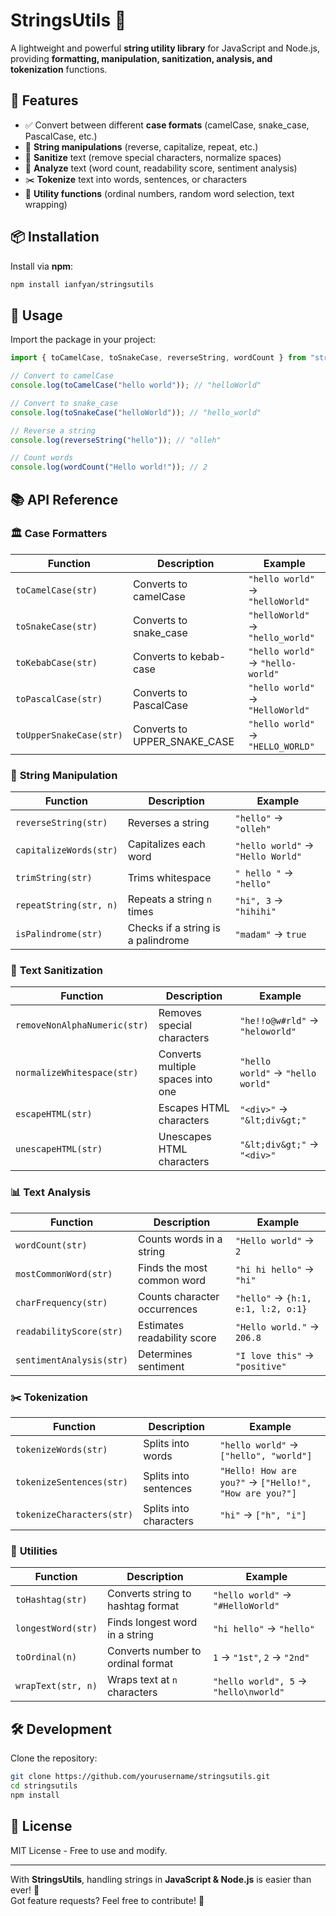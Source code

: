 # StringsUtils 📝

A lightweight and powerful **string utility library** for JavaScript and Node.js, providing **formatting, manipulation, sanitization, analysis, and tokenization** functions.

## 🚀 Features
- ✅ Convert between different **case formats** (camelCase, snake_case, PascalCase, etc.)
- 🔄 **String manipulations** (reverse, capitalize, repeat, etc.)
- 🧺 **Sanitize** text (remove special characters, normalize spaces)
- 💊 **Analyze** text (word count, readability score, sentiment analysis)
- ✂️ **Tokenize** text into words, sentences, or characters
- 🎲 **Utility functions** (ordinal numbers, random word selection, text wrapping)

## 📦 Installation
Install via **npm**:
```sh
npm install ianfyan/stringsutils
```

## 🔧 Usage
Import the package in your project:
```javascript
import { toCamelCase, toSnakeCase, reverseString, wordCount } from "stringsutils";

// Convert to camelCase
console.log(toCamelCase("hello world")); // "helloWorld"

// Convert to snake_case
console.log(toSnakeCase("helloWorld")); // "hello_world"

// Reverse a string
console.log(reverseString("hello")); // "olleh"

// Count words
console.log(wordCount("Hello world!")); // 2
```

## 📚 API Reference

### 🏛 **Case Formatters**
| Function         | Description                              | Example |
|-----------------|------------------------------------------|---------|
| `toCamelCase(str)` | Converts to camelCase | `"hello world"` → `"helloWorld"` |
| `toSnakeCase(str)` | Converts to snake_case | `"helloWorld"` → `"hello_world"` |
| `toKebabCase(str)` | Converts to kebab-case | `"hello world"` → `"hello-world"` |
| `toPascalCase(str)` | Converts to PascalCase | `"hello world"` → `"HelloWorld"` |
| `toUpperSnakeCase(str)` | Converts to UPPER_SNAKE_CASE | `"hello world"` → `"HELLO_WORLD"` |

### 🔄 **String Manipulation**
| Function          | Description                              | Example |
|------------------|------------------------------------------|---------|
| `reverseString(str)` | Reverses a string | `"hello"` → `"olleh"` |
| `capitalizeWords(str)` | Capitalizes each word | `"hello world"` → `"Hello World"` |
| `trimString(str)` | Trims whitespace | `" hello "` → `"hello"` |
| `repeatString(str, n)` | Repeats a string `n` times | `"hi", 3` → `"hihihi"` |
| `isPalindrome(str)` | Checks if a string is a palindrome | `"madam"` → `true` |

### 🧺 **Text Sanitization**
| Function                | Description                            | Example |
|-------------------------|----------------------------------------|---------|
| `removeNonAlphaNumeric(str)` | Removes special characters | `"he!!o@w#rld"` → `"heloworld"` |
| `normalizeWhitespace(str)` | Converts multiple spaces into one | `"hello    world"` → `"hello world"` |
| `escapeHTML(str)` | Escapes HTML characters | `"<div>"` → `"&lt;div&gt;"` |
| `unescapeHTML(str)` | Unescapes HTML characters | `"&lt;div&gt;"` → `"<div>"` |

### 📊 **Text Analysis**
| Function               | Description                      | Example |
|------------------------|----------------------------------|---------|
| `wordCount(str)` | Counts words in a string | `"Hello world"` → `2` |
| `mostCommonWord(str)` | Finds the most common word | `"hi hi hello"` → `"hi"` |
| `charFrequency(str)` | Counts character occurrences | `"hello"` → `{h:1, e:1, l:2, o:1}` |
| `readabilityScore(str)` | Estimates readability score | `"Hello world."` → `206.8` |
| `sentimentAnalysis(str)` | Determines sentiment | `"I love this"` → `"positive"` |

### ✂️ **Tokenization**
| Function               | Description                       | Example |
|------------------------|-----------------------------------|---------|
| `tokenizeWords(str)` | Splits into words | `"hello world"` → `["hello", "world"]` |
| `tokenizeSentences(str)` | Splits into sentences | `"Hello! How are you?"` → `["Hello!", "How are you?"]` |
| `tokenizeCharacters(str)` | Splits into characters | `"hi"` → `["h", "i"]` |

### 🎲 **Utilities**
| Function               | Description                        | Example |
|------------------------|------------------------------------|---------|
| `toHashtag(str)` | Converts string to hashtag format | `"hello world"` → `"#HelloWorld"` |
| `longestWord(str)` | Finds longest word in a string | `"hi hello"` → `"hello"` |
| `toOrdinal(n)` | Converts number to ordinal format | `1` → `"1st"`, `2` → `"2nd"` |
| `wrapText(str, n)` | Wraps text at `n` characters | `"hello world", 5` → `"hello\nworld"` |

## 🛠 Development
Clone the repository:
```sh
git clone https://github.com/yourusername/stringsutils.git
cd stringsutils
npm install
```

## 📄 License
MIT License - Free to use and modify.

---
With **StringsUtils**, handling strings in **JavaScript & Node.js** is easier than ever! 🚀  
Got feature requests? Feel free to contribute! 🎉

